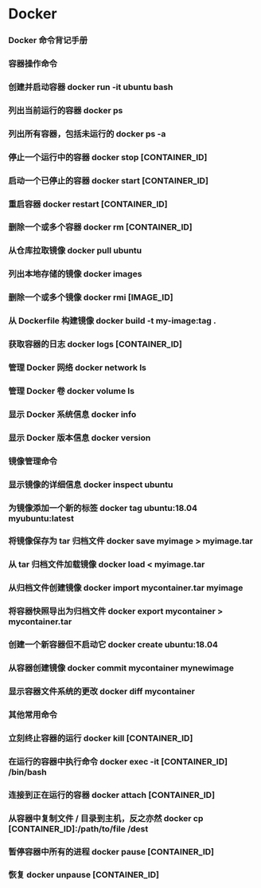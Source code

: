 # Docker

### Docker 命令背记手册
### 容器操作命令
### 创建并启动容器                 docker run -it ubuntu bash
### 列出当前运行的容器              docker ps
### 列出所有容器，包括未运行的       docker ps -a
### 停止一个运行中的容器            docker stop [CONTAINER_ID]
### 启动一个已停止的容器            docker start [CONTAINER_ID]
### 重启容器                      docker restart [CONTAINER_ID]
### 删除一个或多个容器              docker rm [CONTAINER_ID]
### 从仓库拉取镜像                 docker pull ubuntu
### 列出本地存储的镜像              docker images
### 删除一个或多个镜像              docker rmi [IMAGE_ID]
### 从 Dockerfile 构建镜像         docker build -t my-image:tag .
### 获取容器的日志                  docker logs [CONTAINER_ID]
### 管理 Docker 网络               docker network ls
### 管理 Docker 卷                 docker volume ls
### 显示 Docker 系统信息            docker info
### 显示 Docker 版本信息            docker version


### 镜像管理命令
### 显示镜像的详细信息             docker inspect ubuntu
### 为镜像添加一个新的标签          docker tag ubuntu:18.04 myubuntu:latest
### 将镜像保存为 tar 归档文件       docker save myimage > myimage.tar
### 从 tar 归档文件加载镜像         docker load < myimage.tar
### 从归档文件创建镜像              docker import mycontainer.tar myimage
### 将容器快照导出为归档文件         docker export mycontainer > mycontainer.tar
### 创建一个新容器但不启动它         docker create ubuntu:18.04
### 从容器创建镜像                 docker commit mycontainer mynewimage
### 显示容器文件系统的更改          docker diff mycontainer

### 其他常用命令
### 立刻终止容器的运行          docker kill [CONTAINER_ID]
### 在运行的容器中执行命令       docker exec -it [CONTAINER_ID] /bin/bash
### 连接到正在运行的容器         docker attach [CONTAINER_ID]
### 从容器中复制文件 / 目录到主机，反之亦然     docker cp [CONTAINER_ID]:/path/to/file /dest
### 暂停容器中所有的进程          docker pause [CONTAINER_ID]
### 恢复                           docker unpause [CONTAINER_ID]

